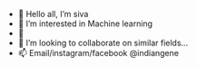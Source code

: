 - 👋 Hello all, I’m siva
- 👀 I’m interested in Machine learning
- 🌱
- 💞️ I’m looking to collaborate on similar fields...
- 📫 Email/instagram/facebook @indiangene

<!---
sivkri/sivkri is a ✨ special ✨ repository because its `README.md` (this file) appears on your GitHub profile.
You can click the Preview link to take a look at your changes.
--->
